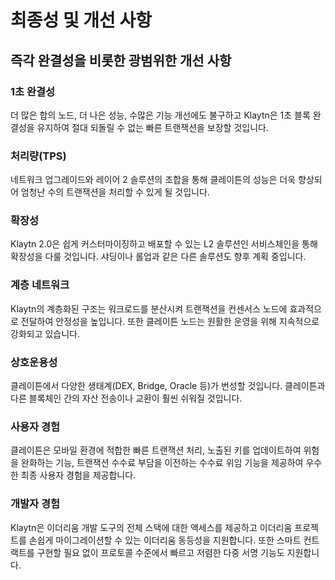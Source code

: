 # 최종성 및 개선 사항

## 즉각 완결성을 비롯한 광범위한 개선 사항

### 1초 완결성 <a id="vast-improvements-with-uncompromised-finality"></a>

더 많은 합의 노드, 더 나은 성능, 수많은 기능 개선에도 불구하고 Klaytn은 1초 블록 완결성을 유지하여 절대 되돌릴 수 없는 빠른 트랜잭션을 보장할 것입니다.

### 처리량(TPS) <a id="finality"></a>

네트워크 업그레이드와 레이어 2 솔루션의 조합을 통해 클레이튼의 성능은 더욱 향상되어 엄청난 수의 트랜잭션을 처리할 수 있게 될 것입니다.

### 확장성 <a id="throughput"></a>

Klaytn 2.0은 쉽게 커스터마이징하고 배포할 수 있는 L2 솔루션인 서비스체인을 통해 확장성을 다룰 것입니다. 샤딩이나 롤업과 같은 다른 솔루션도 향후 계획 중입니다.

### 계층 네트워크 <a id="scalability"></a>

Klaytn의 계층화된 구조는 워크로드를 분산시켜 트랜잭션을 컨센서스 노드에 효과적으로 전달하여 안정성을 높입니다. 또한 클레이튼 노드는 원활한 운영을 위해 지속적으로 강화되고 있습니다.

### 상호운용성 <a id="tiered-network"></a>

클레이튼에서 다양한 생태계(DEX, Bridge, Oracle 등)가 번성할 것입니다. 클레이튼과 다른 블록체인 간의 자산 전송이나 교환이 훨씬 쉬워질 것입니다.

### 사용자 경험 <a id="interoperability"></a>

클레이튼은 모바일 환경에 적합한 빠른 트랜잭션 처리, 노출된 키를 업데이트하여 위험을 완화하는 기능, 트랜잭션 수수료 부담을 이전하는 수수료 위임 기능을 제공하여 우수한 최종 사용자 경험을 제공합니다.

### 개발자 경험 <a id="user-experience"></a>

Klaytn은 이더리움 개발 도구의 전체 스택에 대한 액세스를 제공하고 이더리움 프로젝트를 손쉽게 마이그레이션할 수 있는 이더리움 동등성을 지원합니다. 또한 스마트 컨트랙트를 구현할 필요 없이 프로토콜 수준에서 빠르고 저렴한 다중 서명 기능도 지원합니다.
